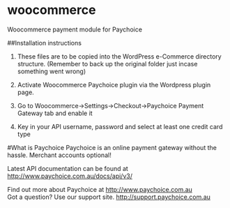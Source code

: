 woocommerce
===========

Woocommerce payment module for Paychoice

##Installation instructions

1. These files are to be copied into the WordPress e-Commerce directory structure. 
   (Remember to back up the original folder just incase something went wrong)

2. Activate Woocommerce Paychoice plugin via the Wordpress plugin page.

3. Go to Woocommerce->Settings->Checkout->Paychoice Payment Gateway tab and enable it

4. Key in your API username, password and select at least one credit card type

#What is Paychoice
Paychoice is an online payment gateway without the hassle. Merchant accounts optional!

Latest API documentation can be found at http://www.paychoice.com.au/docs/api/v3/

Find out more about Paychoice at http://www.paychoice.com.au  
Got a question? Use our support site. http://support.paychoice.com.au
